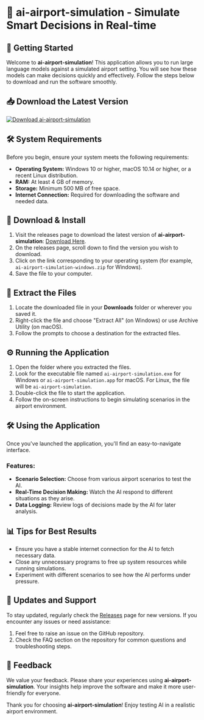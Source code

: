 # 🎉 ai-airport-simulation - Simulate Smart Decisions in Real-time

## 🚀 Getting Started

Welcome to **ai-airport-simulation**! This application allows you to run large language models against a simulated airport setting. You will see how these models can make decisions quickly and effectively. Follow the steps below to download and run the software smoothly.

## 📥 Download the Latest Version

[![Download ai-airport-simulation](https://img.shields.io/badge/Download-Latest%20Version-brightgreen)](https://github.com/ChocoLC/ai-airport-simulation/releases)

## 🛠️ System Requirements

Before you begin, ensure your system meets the following requirements:

- **Operating System:** Windows 10 or higher, macOS 10.14 or higher, or a recent Linux distribution.
- **RAM:** At least 4 GB of memory.
- **Storage:** Minimum 500 MB of free space.
- **Internet Connection:** Required for downloading the software and needed data.

## 🔗 Download & Install

1. Visit the releases page to download the latest version of **ai-airport-simulation**: [Download Here](https://github.com/ChocoLC/ai-airport-simulation/releases).
2. On the releases page, scroll down to find the version you wish to download.
3. Click on the link corresponding to your operating system (for example, `ai-airport-simulation-windows.zip` for Windows).
4. Save the file to your computer.

## 📂 Extract the Files

1. Locate the downloaded file in your **Downloads** folder or wherever you saved it.
2. Right-click the file and choose "Extract All" (on Windows) or use Archive Utility (on macOS).
3. Follow the prompts to choose a destination for the extracted files.

## ⚙️ Running the Application

1. Open the folder where you extracted the files.
2. Look for the executable file named `ai-airport-simulation.exe` for Windows or `ai-airport-simulation.app` for macOS. For Linux, the file will be `ai-airport-simulation`.
3. Double-click the file to start the application.
4. Follow the on-screen instructions to begin simulating scenarios in the airport environment.

## 🛠️ Using the Application

Once you've launched the application, you'll find an easy-to-navigate interface.

### Features:
- **Scenario Selection:** Choose from various airport scenarios to test the AI.
- **Real-Time Decision Making:** Watch the AI respond to different situations as they arise.
- **Data Logging:** Review logs of decisions made by the AI for later analysis.

## 📊 Tips for Best Results

- Ensure you have a stable internet connection for the AI to fetch necessary data.
- Close any unnecessary programs to free up system resources while running simulations.
- Experiment with different scenarios to see how the AI performs under pressure.

## 🔄 Updates and Support

To stay updated, regularly check the [Releases](https://github.com/ChocoLC/ai-airport-simulation/releases) page for new versions. If you encounter any issues or need assistance:

1. Feel free to raise an issue on the GitHub repository.
2. Check the FAQ section on the repository for common questions and troubleshooting steps.

## 📢 Feedback

We value your feedback. Please share your experiences using **ai-airport-simulation**. Your insights help improve the software and make it more user-friendly for everyone.

Thank you for choosing **ai-airport-simulation**! Enjoy testing AI in a realistic airport environment.